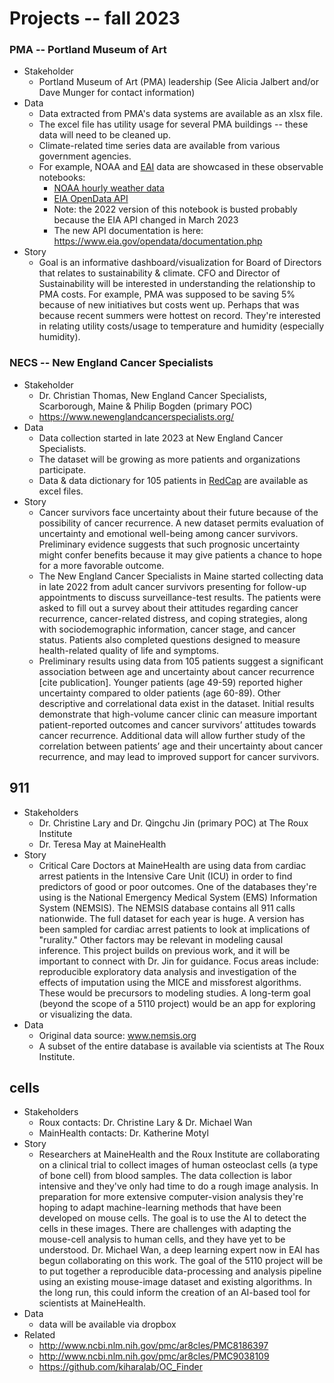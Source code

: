 
# Projects -- fall 2023

### PMA -- Portland Museum of Art

* Stakeholder
  * Portland Museum of Art (PMA) leadership (See Alicia Jalbert and/or Dave Munger for contact information)
* Data
  * Data extracted from PMA's data systems are available as an xlsx file.
  * The excel file has utility usage for several PMA buildings -- these data will need to be cleaned up.
  * Climate-related time series data are available from various government agencies.
  * For example, NOAA and [EAI](https://www.eia.gov/opendata/) data are showcased in these observable notebooks:
    * [NOAA hourly weather data](https://observablehq.com/@observablehq/noaa-weather-data-by-major-u-s-city)
    * [EIA OpenData API](https://observablehq.com/@observablehq/eia-opendata-electricity-grid-operation)
    * Note: the 2022 version of this notebook is busted probably because the EIA API changed in March 2023
    * The new API documentation is here: https://www.eia.gov/opendata/documentation.php
* Story
  * Goal is an informative dashboard/visualization for Board of Directors that relates to sustainability & climate.
  CFO and Director of Sustainability will be interested in understanding the relationship to PMA costs.
  For example, PMA was supposed to be saving 5% because of new initiatives but costs went up. 
  Perhaps that was because recent summers were hottest on record. 
  They're interested in relating utility costs/usage to temperature and humidity (especially humidity).

### NECS -- New England Cancer Specialists

* Stakeholder
  * Dr. Christian Thomas, New England Cancer Specialists, Scarborough, Maine & Philip Bogden (primary POC)
  * https://www.newenglandcancerspecialists.org/
* Data
  * Data collection started in late 2023 at New England Cancer Specialists.
  * The dataset will be growing as more patients and organizations participate.
  * Data & data dictionary for 105 patients in [RedCap](https://projectredcap.org/about/) are available as excel files.
* Story
  * Cancer survivors face uncertainty about their future because of the possibility of cancer recurrence. 
  A new dataset permits evaluation of uncertainty and emotional well-being among cancer survivors.
  Preliminary evidence suggests that such prognosic uncertainty might confer benefits because it may give patients 
  a chance to hope for a more favorable outcome. 
  * The New England Cancer Specialists in Maine started collecting data in late 2022 from adult cancer
  survivors presenting for follow-up appointments to discuss surveillance-test results.
  The patients were asked to fill out a survey about their attitudes 
  regarding cancer recurrence, cancer-related distress, and coping strategies, along with sociodemographic 
  information, cancer stage, and cancer status. 
  Patients also completed questions designed to measure health-related quality of life and symptoms.
  * Preliminary results using data from 105 patients suggest a significant association between 
  age and uncertainty about cancer recurrence [cite publication].
  Younger patients (age 49-59) reported higher uncertainty 
  compared to older patients (age 60-89). Other descriptive and correlational data exist in the dataset.
  Initial results demonstrate that high-volume cancer clinic can measure 
  important patient-reported outcomes and cancer survivors’ attitudes towards cancer recurrence.
  Additional data will allow further study of the correlation between patients’ age and their 
  uncertainty about cancer recurrence, and may lead to improved support for cancer survivors.

## 911

* Stakeholders
  * Dr. Christine Lary and Dr. Qingchu Jin (primary POC) at The Roux Institute
  * Dr. Teresa May at MaineHealth
* Story
  * Critical Care Doctors at MaineHealth are using data from cardiac arrest patients in the Intensive Care 
  Unit (ICU) in order to find predictors of good or poor outcomes. One of the databases they're using is the 
  National Emergency Medical System (EMS) Information System (NEMSIS). The NEMSIS database contains all 911 
  calls nationwide. The full dataset for each year is huge. A version has been sampled for cardiac arrest patients
  to look at implications of "rurality." 
  Other factors may be relevant in modeling causal inference. 
  This project builds on previous work, and it will be important to connect with Dr. Jin for guidance.
  Focus areas include: reproducible exploratory data analysis and investigation of the effects of imputation 
  using the MICE and missforest algorithms. These would be precursors to modeling studies.
  A long-term goal (beyond the scope of a 5110 project) would be an app for exploring or visualizing the data.
* Data
  * Original data source: www.nemsis.org
  * A subset of the entire database is available via scientists at The Roux Institute.

## cells

* Stakeholders
  * Roux contacts: Dr. Christine Lary & Dr. Michael Wan
  * MainHealth contacts: Dr. Katherine Motyl
* Story
  * Researchers at MaineHealth and the Roux Institute are collaborating on a clinical trial to collect images 
  of human osteoclast cells (a type of bone cell) from blood samples. The data collection is labor intensive and they've
  only had time to do a rough image analysis. In preparation for more extensive computer-vision analysis
  they're hoping to adapt machine-learning methods that have been developed on mouse cells.
  The goal is to use the AI to detect the cells in these images.
  There are challenges with adapting the mouse-cell analysis to human cells, and they have yet to be understood.
  Dr. Michael Wan, a deep learning expert now in EAI has begun collaborating on this work.
  The goal of the 5110 project will be to put together a reproducible data-processing and analysis pipeline using an 
  existing mouse-image dataset and existing algorithms. In the long run, this could inform the creation of
  an AI-based tool for scientists at MaineHealth.
* Data
  * data will be available via dropbox
* Related
  * http://www.ncbi.nlm.nih.gov/pmc/ar8cles/PMC8186397
  * http://www.ncbi.nlm.nih.gov/pmc/ar8cles/PMC9038109
  * https://github.com/kiharalab/OC_Finder

